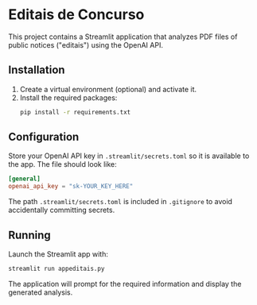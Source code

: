 # Editais de Concurso

This project contains a Streamlit application that analyzes PDF files of public notices ("editais") using the OpenAI API.

## Installation

1. Create a virtual environment (optional) and activate it.
2. Install the required packages:
   ```bash
   pip install -r requirements.txt
   ```

## Configuration

Store your OpenAI API key in `.streamlit/secrets.toml` so it is available to the app. The file should look like:

```toml
[general]
openai_api_key = "sk-YOUR_KEY_HERE"
```

The path `.streamlit/secrets.toml` is included in `.gitignore` to avoid accidentally committing secrets.

## Running

Launch the Streamlit app with:

```bash
streamlit run appeditais.py
```

The application will prompt for the required information and display the generated analysis.
